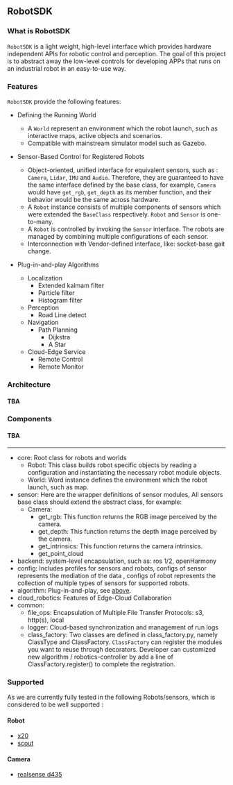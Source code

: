 ## RobotSDK

### What is RobotSDK

`RobotSDK` is a light weight, high-level interface which provides hardware independent APIs for robotic control and perception.
The goal of this project is to abstract away the low-level controls for developing APPs that runs on an industrial robot in an easy-to-use way.

### Features

`RobotSDK` provide the following features:

- Defining the Running World
    - A `World` represent an environment which the robot launch, such as interactive maps, active objects and scenarios.
    - Compatible with mainstream simulator model such as Gazebo.
    
- Sensor-Based Control for Registered Robots
    - Object-oriented, unified interface for equivalent sensors, such as : `Camera`, `Lidar`, `IMU` and `Audio`. 
      Therefore, they are guaranteed to have the same interface defined by the base class, for example, 
      `Camera` would have `get_rgb`, `get_depth` as its member function, and their behavior would be the same across hardware.
    - A `Robot` instance consists of multiple components of sensors which were extended the `BaseClass` respectively. `Robot` and `Sensor` is one-to-many.
    - A `Robot` is controlled by invoking the `Sensor` interface. The robots are managed by combining multiple configurations of each sensor.
    - Interconnection with Vendor-defined interface, like: socket-base gait change.
    
- Plug-in-and-play Algorithms
    - Localization
        * Extended kalmam filter
        * Particle filter
        * Histogram filter
    - Perception
        * Road Line detect
    - Navigation
      - Path Planning
          * Dijkstra
          * A Star
    - Cloud-Edge Service
        * Remote Control
        * Remote Monitor


### Architecture

#### TBA

### Components

#### TBA

***

- core: Root class for robots and worlds
    * Robot: This class builds robot specific objects by reading a configuration and instantiating the necessary robot module objects.
    * World: Word instance defines the environment which the robot launch, such as map.
- sensor: Here are the wrapper definitions of sensor modules, All sensors base class should extend the abstract class, for example:
    * Camera: 
        - get_rgb: This function returns the RGB image perceived by the camera.
        - get_depth: This function returns the depth image perceived by the camera.
        - get_intrinsics: This function returns the camera intrinsics.
        - get_point_cloud
- backend: system-level encapsulation, such as: ros 1/2, openHarmony
- config: Includes profiles for sensors and robots, configs of sensor represents the mediation of the data , configs of robot represents the collection of multiple types of sensors for supported robots.
- algorithm: Plug-in-and-play, see [above](#Features).
- cloud_robotics: Features of Edge-Cloud Collaboration
- common: 
    * file_ops: Encapsulation of Multiple File Transfer Protocols: s3, http(s), local
    * logger: Cloud-based synchronization and management of run logs
    * class_factory: Two classes are defined in class_factory.py, namely ClassType and ClassFactory.
      `ClassFactory` can register the modules you want to reuse through decorators. Developer can customized new algorithm / robotics-controller by add a line of ClassFactory.register() to complete the registration.

### Supported

As we are currently fully tested in the following Robots/sensors, which is considered to be well supported :

#### Robot
 - [x20](https://www.deeprobotics.cn/products_jy_3.html)
 - [scout](https://global.agilex.ai/products/scout-mini)

#### Camera
 - [realsense d435](https://www.intelrealsense.com/depth-camera-d435i/)

